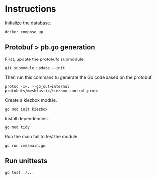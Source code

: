 # Instructions

Initialize the database.

```
docker compose up
```

## Protobuf > pb.go generation

First, update the protobufs submodule.

```
git submodule update --init
```

Then run this command tu generate the Go code based on the protobuf.

```
protoc -I=. --go_out=internal protobufs/meshtastic/kiezbox_control.proto
```

Create a kiezbox module.

```
go mod init kiezbox
```

Install dependencies.

```
go mod tidy
```

Run the main fail to test the module.
```
go run cmd/main.go
```

## Run unittests

```
go test ./...
```
